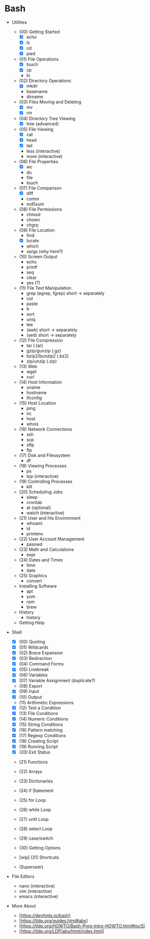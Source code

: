 # Bash
- Utilities
  - (00) Getting Started
    - [x] echo
    - [x] ls
    - [x] cd
    - [x] pwd
  - (01) File Operations
    - [x] touch
    - [x] cp
    - ln
  - (02) Directory Operations
    - [x] mkdir
    - basename
    - dirname 
  - (03) Files Moving and Deleting
    - [x] mv
    - [x] rm
  - (04) Directory Tree Viewing
    - [x] tree (advanced)
  - (05) File Viewing
    - [x] cat
    - [x] head
    - [x] tail
    - less (interactive)
    - more (interactive)
  - (06) File Properties
    - [x] wc
    - du
    - file
    - touch
  - (07) File Comparison 
    - [x] diff
    - comm
    - md5sum 
  - (08) File Permissions
    - chmod
    - chown
    - chgrp
  - (09) File Location
    - find
    - [x] locate
    - which
    - xargs (why here?)
  - (10) Screen Output
    - echo
    - printf
    - seq
    - clear
    - yes (?)
  - (11) File Text Manipulation
    - grep (egrep, fgrep) short -> separately 
    - cut
    - paste
    - tr
    - sort
    - uniq
    - tee
    - (awk) short -> separately 
    - (sed) short -> separately 
  - (12) File Compression
    - tar (.tar)
    - gzip/gunzip (.gz)
    - bzip2/bunzip2 (.bz2)
    - zip/unzip (.zip)
  - (13) Web
    - wget
    - curl
  - (14) Host Information
    - uname
    - hostname
    - ifconfig
  - (15) Host Location
    - ping
    - nc
    - host
    - whois
  - (16) Network Connections
    - ssh
    - scp
    - sftp
    - ftp
  - (17) Disk and Filessystem
    - df
  - (18) Viewing Processes
    - ps
    - top (interactive)
  - (19) Controlling Processes
    - kill
  - (20) Scheduling Jobs
    - sleep
    - crontab
    - at (optional)
    - watch (interactive)
  - (21) User and His Environment
    - whoami
    - id
    - printenv
  - (22) User Account Management
    - passwd
  - (23) Math and Calculations
    - expr
  - (24) Dates and Times
    - time
    - date
  - (25) Graphics
    - convert
  - Installing Software
    - apt
    - yum
    - rpm
    - brew
  - History
    - history
  - Getting Help
- Shell
  - [x] (00) Quoting
  - [x] (01) Wildcards
  - [x] (02) Brace Expansion
  - [x] (03) Redirection
  - [x] (04) Command Forms
  - [x] (05) Linebreak
  - [x] (06) Variables
  - [x] (07) Variable Assignment (duplicate?)
  - (08) Export
  - [x] (09) Input
  - [x] (10) Output
  - (11) Arithmetic Expressions
  - [x] (12) Test a Condition
  - [x] (13) File Conditions
  - [x] (14) Numeric Conditions
  - [x] (15) String Conditions
  - [x] (16) Pattern matching
  - [x] (17) Regexp Conditions
  - [x] (18) Creating Script
  - [x] (19) Running Script
  - [x] (20) Exit Status
  - (21) Functions
  - (22) Arrays
  - (23) Dictionaries
  - (24) if Statement
  - (25) for Loop
  - (26) while Loop
  - (27) until Loop
  - (28) select Loop
  - (29) case/switch
  - (30) Getting Options
  - [wip] (31) Shortcuts
  
  - (Superuser)
- File Editors
  - nano  (interactive)
  - vim   (interactive)
  - emacs (interactive)
  
- More About
  - [https://devhints.io/bash]
  - [https://tldp.org/guides.html#abs]
  - [https://tldp.org/HOWTO/Bash-Prog-Intro-HOWTO.html#toc5]
  - [https://tldp.org/LDP/abs/html/index.html]
   